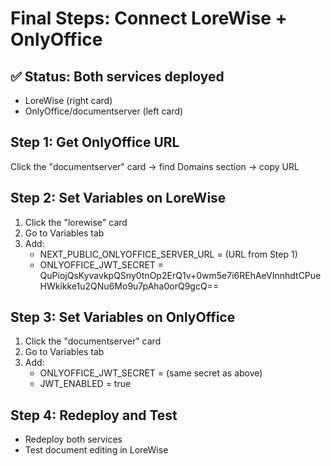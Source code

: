 # Final Steps: Connect LoreWise + OnlyOffice

## ✅ Status: Both services deployed
- LoreWise (right card)
- OnlyOffice/documentserver (left card)

## Step 1: Get OnlyOffice URL
Click the "documentserver" card → find Domains section → copy URL

## Step 2: Set Variables on LoreWise
1. Click the "lorewise" card
2. Go to Variables tab
3. Add:
   - NEXT_PUBLIC_ONLYOFFICE_SERVER_URL = (URL from Step 1)
   - ONLYOFFICE_JWT_SECRET = QuPiojQsKyvavkpQSny0tnOp2ErQ1v+0wm5e7i6REhAeVInnhdtCPueHWkikke1u2QNu6Mo9u7pAha0orQ9gcQ==

## Step 3: Set Variables on OnlyOffice  
1. Click the "documentserver" card
2. Go to Variables tab
3. Add:
   - ONLYOFFICE_JWT_SECRET = (same secret as above)
   - JWT_ENABLED = true

## Step 4: Redeploy and Test
- Redeploy both services
- Test document editing in LoreWise
